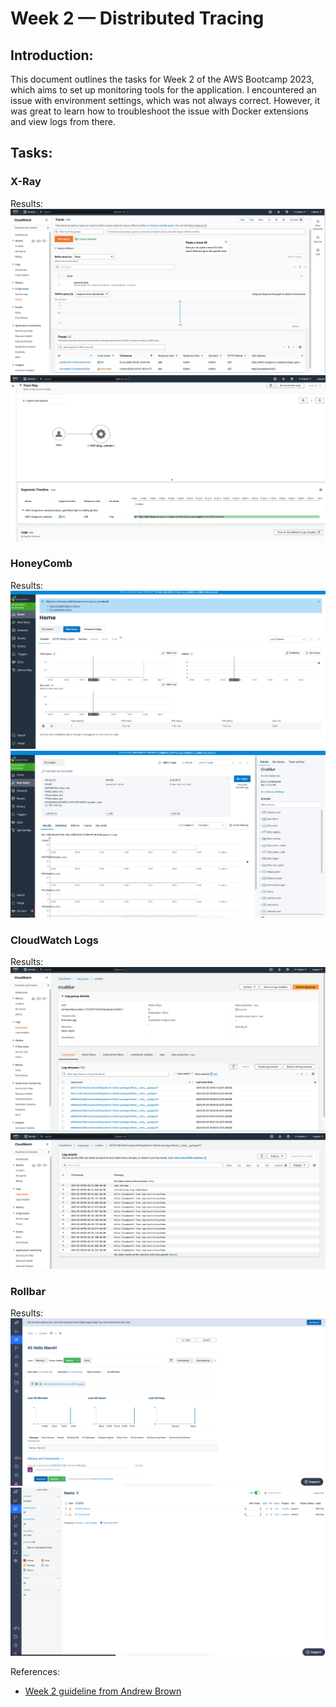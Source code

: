 # Week 2 — Distributed Tracing

## Introduction:
This document outlines the tasks for Week 2 of the AWS Bootcamp 2023, which aims to set up monitoring tools for the application. I encountered an issue with environment settings, which was not always correct. However, it was great to learn how to troubleshoot the issue with Docker extensions and view logs from there.

## Tasks:

### X-Ray
Results:
![Overview](./images/week2/xray/xray_overview.png) <br>
![Details](./images/week2/xray/xray_details.png)

### HoneyComb
Results:
![Overview](./images/week2/honeycomb/honeycomb_overview.png) <br>
![Details](./images/week2/honeycomb/honeycomb_details.png)

### CloudWatch Logs
Results:
![CloudWatch1](./images/week2/cloudwatch/cloudwatch_01.png) <br>
![CloudWatch2](./images/week2/cloudwatch/cloudwatch_02.png)

### Rollbar
Results:
![Overview](./images/week2/Rollbar/rollbar_overview.png) <br>
![Request](./images/week2/Rollbar/rollbar_request.png)

References:

- [Week 2 guideline from Andrew Brown](https://github.com/omenking/aws-bootcamp-cruddur-2023/blob/week-2/journal/week2.md)